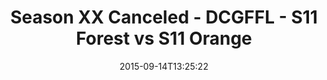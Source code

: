 ---
title: Season XX Canceled - DCGFFL - S11 Forest vs S11 Orange
teams-score:
- team: _teams/s11-forest.md
  score: 27
- team: _teams/s11-orange.md
  score: 25
mvp: Mike Hess (Forest), Jake Carson (Orange)
game-ball: ''
sportsperson: ''
season: 11
week: 1
date: '2015-09-14T13:25:22'
pageid: season-11-week-1-927-vs-929
---